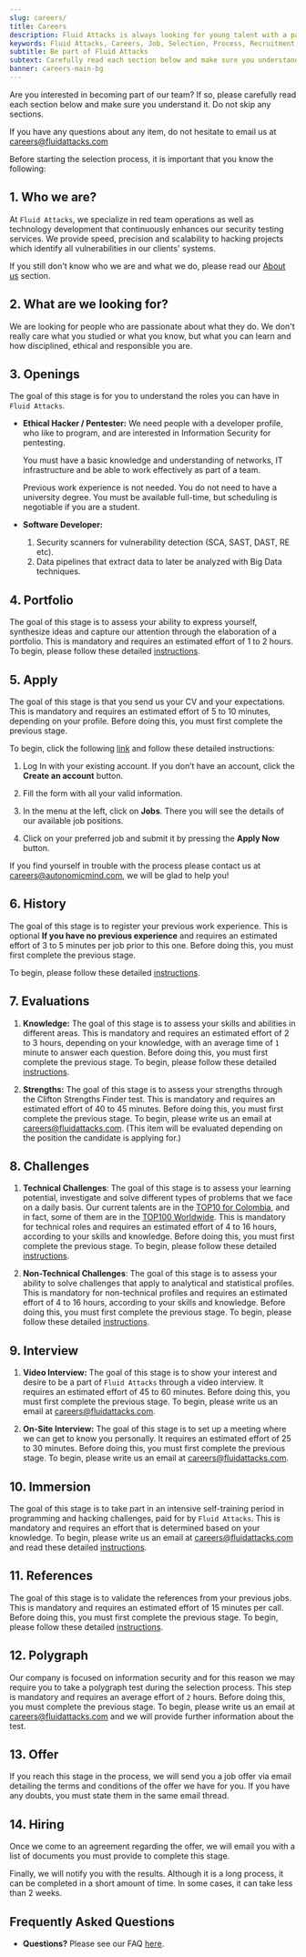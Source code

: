 ```yaml
---
slug: careers/
title: Careers
description: Fluid Attacks is always looking for young talent with a passion for programming and Information Technology. Find out here how to become part of our team.
keywords: Fluid Attacks, Careers, Job, Selection, Process, Recruitment, Programming, Pentesting, Ethical Hacking
subtitle: Be part of Fluid Attacks
subtext: Carefully read each section below and make sure you understand it. Do not skip any sections.
banner: careers-main-bg
---
```


Are you interested in becoming part of our team? If so, please carefully
read each section below and make sure you understand it. Do not skip any
sections.

If you have any questions about any item,
do not hesitate to email us at
<careers@fluidattacks.com>

Before starting the selection process,
it is important that you know the following:

## 1\. Who we are?

At `Fluid Attacks`,
we specialize in red team operations as
well as technology development that
continuously enhances our security
testing services.
We provide speed, precision and scalability
to hacking projects which identify all
vulnerabilities in our clients' systems.

If you still don't know who we are and what we do,
please read our
[About us](about-us/) section.

## 2\. What are we looking for?

We are looking for people who are
passionate about what they do.
We don't really care what you studied
or what you know,
but what you can learn and how disciplined,
ethical and responsible you are.

## 3\. Openings

The goal of this stage is for you to understand the roles you can have
in `Fluid Attacks`.

- **Ethical Hacker / Pentester:**
  We need people with a developer profile,
  who like to program,
  and are interested in
  Information Security for pentesting.

  You must have a basic knowledge and
  understanding of networks,
  IT infrastructure and be able to work
  effectively as part of a team.

  Previous work experience is not needed.
  You do not need to have a university degree.
  You must be available full-time,
  but scheduling is negotiable if you are a student.

- **Software Developer:**

  1. Security scanners for vulnerability
      detection (SCA, SAST, DAST, RE etc).
  2. Data pipelines that extract data to
      later be analyzed with Big Data techniques.

## 4\. Portfolio

The goal of this stage is to assess your ability to express yourself,
synthesize ideas and capture our attention through the elaboration of a
portfolio. This is mandatory and requires an estimated effort of 1 to 2
hours. To begin, please follow these detailed
[instructions](portfolio/).

## 5\. Apply

The goal of this stage is that you send us your CV and your
expectations. This is mandatory and requires an estimated effort of 5 to
10 minutes, depending on your profile. Before doing this, you must first
complete the previous stage.

To begin, click the following
[link](https://zfrmz.com/jLlKfvhrnZwyECQ3EgJI) and follow
these detailed instructions:

1. Log In with your existing account. If you don’t have an account,
    click the **Create an account** button.

2. Fill the form with all your valid information.

3. In the menu at the left, click on **Jobs**. There you will see the
    details of our available job positions.

4. Click on your preferred job and submit it by pressing the **Apply
    Now** button.

If you find yourself in trouble with the process please contact us at
<careers@autonomicmind.com>, we will be glad to help you\!

## 6\. History

The goal of this stage is to register your previous work experience.
This is optional **If you have no previous experience** and requires an
estimated effort of 3 to 5 minutes per job prior to this one. Before
doing this, you must first complete the previous stage.

To begin, please follow these detailed
[instructions](https://forms.zohopublic.com/autonomic/form/EmailSubscription/formperma/uULwpjYyJE6S0EbBNkk1u4iqvdw1NeIMxr1KPZHjo3w?fbclid=IwAR06jKXDkeP96mTECFubNKduoCUHhPNJVfVf4yU3clK3X4qhV-uZT22T6Q8).

## 7\. Evaluations

1. **Knowledge:** The goal of this stage is to assess your skills and
    abilities in different areas. This is mandatory and requires an
    estimated effort of 2 to 3 hours, depending on your knowledge, with
    an average time of `1` minute to answer each question. Before doing
    this, you must first complete the previous stage. To begin, please
    follow these detailed [instructions](knowledge-test/).

2. **Strengths:** The goal of this stage is to assess your strengths
    through the Clifton Strengths Finder test. This is mandatory and
    requires an estimated effort of 40 to 45 minutes. Before doing this,
    you must first complete the previous stage. To begin, please write
    us an email at <careers@fluidattacks.com>.
    (This item will be evaluated depending on the position
    the candidate is applying for.)

## 8\. Challenges

1. **Technical Challenges**: The goal of this stage is to assess your
    learning potential, investigate and solve different types of
    problems that we face on a daily basis. Our current talents are in
    the [TOP10 for
    Colombia](https://www.wechall.net/country_ranking/for/31/Colombia),
    and in fact, some of them are in the [TOP100
    Worldwide](https://www.wechall.net/ranking). This is mandatory for
    technical roles and requires an estimated effort of 4 to 16 hours,
    according to your skills and knowledge. Before doing this, you must
    first complete the previous stage. To begin, please follow these
    detailed
    [instructions](https://gitlab.com/autonomicmind/challenges/-/wikis/technical-challenges).

2. **Non-Technical Challenges**: The goal of this stage is to assess
    your ability to solve challenges that apply to analytical and
    statistical profiles. This is mandatory for non-technical profiles
    and requires an estimated effort of 4 to 16 hours, according to your
    skills and knowledge. Before doing this, you must first complete the
    previous stage. To begin, please follow these detailed
    [instructions](non-technical-challenges/).

## 9\. Interview

1. **Video Interview:** The goal of this stage is to show your interest
    and desire to be a part of `Fluid Attacks` through a video
    interview. It requires an estimated effort of 45 to 60 minutes.
    Before doing this, you must first complete the previous stage. To
    begin, please write us an email at <careers@fluidattacks.com>.

2. **On-Site Interview:** The goal of this stage is to set up a meeting
    where we can get to know you personally. It requires an estimated
    effort of 25 to 30 minutes. Before doing this, you must first
    complete the previous stage. To begin, please write us an email at
    <careers@fluidattacks.com>.

## 10\. Immersion

The goal of this stage is to take part in an intensive self-training
period in programming and hacking challenges, paid for by `Fluid Attacks`.
This is mandatory and requires an effort that is determined
based on your knowledge. To begin, please write us an email at
<careers@fluidattacks.com> and read these detailed
[instructions](https://gitlab.com/autonomicmind/challenges/-/wikis/immersion).

## 11\. References

The goal of this stage is to validate the references from your previous
jobs. This is mandatory and requires an estimated effort of 15 minutes
per call. Before doing this, you must first complete the previous stage.
To begin, please follow these detailed
[instructions](reverse-references/).

## 12\. Polygraph

Our company is focused on information security and for this reason we
may require you to take a polygraph test during the selection process.
This step is mandatory and requires an average effort of `2` hours.
Before doing this, you must complete the previous stage. To begin,
please write us an email at <careers@fluidattacks.com> and we will
provide further information about the test.

## 13\. Offer

If you reach this stage in the process, we will send you a job offer via
email detailing the terms and conditions of the offer we have for you.
If you have any doubts, you must state them in the same email thread.

## 14\. Hiring

Once we come to an agreement regarding the offer, we will email you with
a list of documents you must provide to complete this stage.

Finally, we will notify you with the results. Although it is a long
process, it can be completed in a short amount of time. In some cases,
it can take less than 2 weeks.

## Frequently Asked Questions

- **Questions?** Please see our FAQ [here](faq/).
